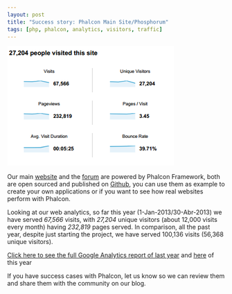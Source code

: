 ```yaml
---
layout: post
title: "Success story: Phalcon Main Site/Phosphorum"
tags: [php, phalcon, analytics, visitors, traffic]
---
```

![image](/assets/files/2013-05-10-2013-01-stats.png)

Our main [website](https://phalcon.io) and the [forum](https://forum.phalcon.io) are powered by Phalcon Framework, both are open sourced and published on [Github](https://github.com/phalcon/forum), you can use them as example to create your own applications or if you want to see how real websites perform with Phalcon.

Looking at our web analytics, so far this year  (1-Jan-2013/30-Abr-2013) we have served *67,566* visits, with *27,204* unique visitors (about 12,000 visits every month) having *232,819* pages served. In comparison, all the past year, despite just starting the project, we have served 100,136 visits (56,368 unique visitors).

<!--more-->
[Click here to see the full Google Analytics report of last year](/assets/files/2013-05-10-phalcon.io_20120201-20121231.pdf) and [here](/assets/files/2013-05-10-phalcon.io_20130101-20130430.pdf) of this year

If you have success cases with Phalcon, let us know so we can review them and share them with the community on our blog.


